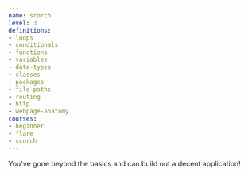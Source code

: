 ```yaml
---
name: scorch
level: 3
definitions:
- loops
- conditionals
- functions
- variables
- data-types
- classes
- packages
- file-paths
- routing
- http
- webpage-anatomy
courses:
- beginner
- flare
- scorch
---
```

You've gone beyond the basics and can build out a decent application!